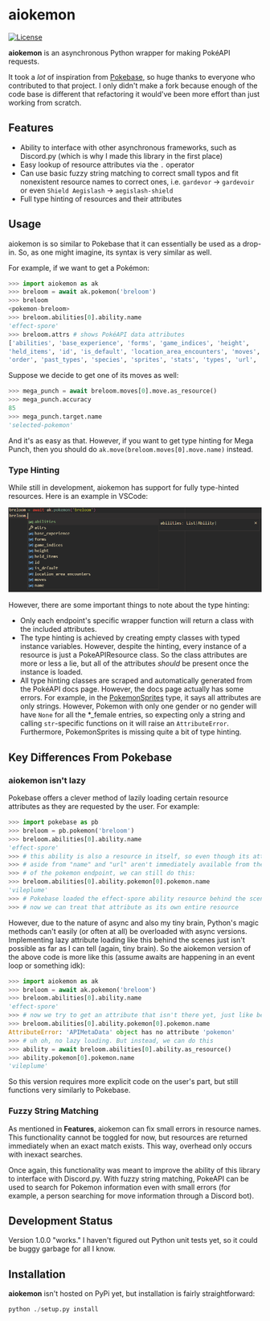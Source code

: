 # aiokemon

[![License](https://img.shields.io/github/license/bday-boy/aiokemon?style=for-the-badge)](./LICENSE)

__aiokemon__ is an asynchronous Python wrapper for making PokéAPI requests.

It took a *lot* of inspiration from
[Pokebase](https://github.com/PokeAPI/pokebase), so huge thanks to everyone
who contributed to that project. I only didn't make a fork because enough of
the code base is different that refactoring it would've been more effort than
just working from scratch.

## Features

- Ability to interface with other asynchronous frameworks, such as Discord.py
  (which is why I made this library in the first place)
- Easy lookup of resource attributes via the `.` operator
- Can use basic fuzzy string matching to correct small typos and fit
  nonexistent resource names to correct ones, i.e. `gardevor` →
  `gardevoir` or even `Shield Aegislash` → `aegislash-shield`
- Full type hinting of resources and their attributes

## Usage

aiokemon is so similar to Pokebase that it can essentially be used as a
drop-in. So, as one might imagine, its syntax is very similar as well.

For example, if we want to get a Pokémon:

```python
>>> import aiokemon as ak
>>> breloom = await ak.pokemon('breloom')
>>> breloom
<pokemon-breloom>
>>> breloom.abilities[0].ability.name
'effect-spore'
>>> breloom.attrs # shows PokéAPI data attributes
['abilities', 'base_experience', 'forms', 'game_indices', 'height',
'held_items', 'id', 'is_default', 'location_area_encounters', 'moves', 'name',
'order', 'past_types', 'species', 'sprites', 'stats', 'types', 'url', 'weight']
```

Suppose we decide to get one of its moves as well:

```python
>>> mega_punch = await breloom.moves[0].move.as_resource()
>>> mega_punch.accuracy
85
>>> mega_punch.target.name
'selected-pokemon'
```

And it's as easy as that. However, if you want to get type hinting
for Mega Punch, then you should do `ak.move(breloom.moves[0].move.name)`
instead.

### Type Hinting

While still in development, aiokemon has support for fully type-hinted
resources. Here is an example in VSCode:

![Pokemon endpoint type hint example](./images/type%20hinting%20example.png)

However, there are some important things to note about the type hinting:

- Only each endpoint's specific wrapper function will return a class with the
  included attributes.
- The type hinting is achieved by creating empty classes with typed instance
  variables. However, despite the hinting, every instance of a resource is
  just a PokeAPIResource class. So the class attributes are more or less a
  lie, but all of the attributes *should* be present once the instance is
  loaded.
- All type hinting classes are scraped and automatically generated from the
  PokéAPI docs page. However, the docs page actually has some errors. For
  example, in the [PokemonSprites](https://pokeapi.co/docs/v2#pokemonsprites)
  type, it says all attributes are only strings. However, Pokemon with
  only one gender or no gender will have `None` for all the *_female entries,
  so expecting only a string and calling `str`-specific functions on it will
  raise an `AttributeError`. Furthermore, PokemonSprites is missing quite a
  bit of type hinting.

## Key Differences From Pokebase

### aiokemon isn't lazy

Pokebase offers a clever method of lazily loading certain resource attributes
as they are requested by the user. For example:

```python
>>> import pokebase as pb
>>> breloom = pb.pokemon('breloom')
>>> breloom.abilities[0].ability.name
'effect-spore'
>>> # this ability is also a resource in itself, so even though its attributes
>>> # aside from "name" and "url" aren't immediately available from the scope
>>> # of the pokemon endpoint, we can still do this:
>>> breloom.abilities[0].ability.pokemon[0].pokemon.name
'vileplume'
>>> # Pokebase loaded the effect-spore ability resource behind the scenes so
>>> # now we can treat that attribute as its own entire resource
```

However, due to the nature of async and also my tiny brain, Python's magic
methods can't easily (or often at all) be overloaded with async versions.
Implementing lazy attribute loading like this behind the scenes just isn't
possible as far as I can tell (again, tiny brain). So the aiokemon version
of the above code is more like this (assume awaits are happening in an event
loop or something idk):

```python
>>> import aiokemon as ak
>>> breloom = await ak.pokemon('breloom')
>>> breloom.abilities[0].ability.name
'effect-spore'
>>> # now we try to get an attribute that isn't there yet, just like before
>>> breloom.abilities[0].ability.pokemon[0].pokemon.name
AttributeError: 'APIMetaData' object has no attribute 'pokemon'
>>> # uh oh, no lazy loading. But instead, we can do this
>>> ability = await breloom.abilities[0].ability.as_resource()
>>> ability.pokemon[0].pokemon.name
'vileplume'
```

So this version requires more explicit code on the user's part, but still
functions very similarly to Pokebase.

### Fuzzy String Matching

As mentioned in __Features__, aiokemon can fix small errors in resource names.
This functionality cannot be toggled for now, but resources are returned
immediately when an exact match exists. This way, overhead only occurs with
inexact searches.

Once again, this functionality was meant to improve the ability of this
library to interface with Discord.py. With fuzzy string matching, PokeAPI can
be used to search for Pokemon information even with small errors (for example,
a person searching for move information through a Discord bot).

## Development Status

Version 1.0.0 "works." I haven't figured out Python unit tests yet, so it
could be buggy garbage for all I know.

## Installation

__aiokemon__ isn't hosted on PyPi yet, but installation is fairly
straightforward:

```python
python ./setup.py install
```
